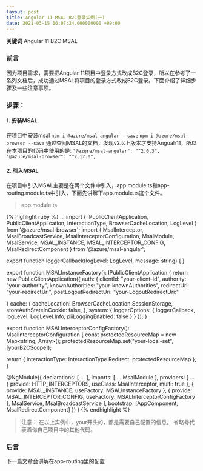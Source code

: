 ```yaml
---
layout: post
title: Angular 11 MSAL B2C登录实例(一) 
date: 2021-03-15 16:07:24.000000000 +09:00
---
```


**关键词** Angular 11 B2C MSAL

### 前言
因为项目需求，需要把Angular 11项目中登录方式改成B2C登录，所以在参考了一系列文档后，成功通过MSAL将项目的登录方式改成B2C登录。下面介绍了详细步骤及一些注意事项。

### 步骤：
#### 1. 安装MSAL
在项目中安装msal
`npm i @azure/msal-angular --save`
`npm i @azure/msal-browser --save`
通过查阅MSAL的文档，发现v2以上版本才支持Angualr11，所以在本项目的代码中使用的是:
`"@azure/msal-angular": "^2.0.3", ` 
` "@azure/msal-browser": "^2.17.0",`

#### 2. 引入MSAL
在项目中引入MSAL主要是在两个文件中引入，app.module.ts和app-routing.module.ts中引入，下面先讲解下app.module.ts这个文件。
> app.module.ts

{% highlight ruby %}
...
import { IPublicClientApplication, PublicClientApplication, InteractionType, BrowserCacheLocation, LogLevel } from '@azure/msal-browser';
import { MsalInterceptor, MsalBroadcastService, MsalInterceptorConfiguration, MsalModule, MsalService, MSAL_INSTANCE, MSAL_INTERCEPTOR_CONFIG, MsalRedirectComponent } from '@azure/msal-angular';

export function loggerCallback(logLevel: LogLevel, message: string) {
}

export function MSALInstanceFactory(): IPublicClientApplication {
  return new PublicClientApplication({
    auth: {
    clientId: "your-client-id",
    authority: "your-authority",
    knownAuthorities: "your-knownAuthorities", 
    redirectUri: "your-redirectUri", 
    postLogoutRedirectUri: "your-LogoutRedirectUri:"
    
  }
    cache: {
      cacheLocation: BrowserCacheLocation.SessionStorage,
      storeAuthStateInCookie: false, 
    },
    system: {
      loggerOptions: {
        loggerCallback,
        logLevel: LogLevel.Info,
        piiLoggingEnabled: false
      }
    }
  });
}

export function MSALInterceptorConfigFactory(): MsalInterceptorConfiguration {
  const protectedResourceMap = new Map<string, Array<string>>();
  protectedResourceMap.set("your-local-set", [yourB2CScope]);

  return {
    interactionType: InteractionType.Redirect,
    protectedResourceMap
  };
}

@NgModule({
  declarations: [
    ...
  ],
  imports: [
    ...
    MsalModule
  ],
  providers: [
    ...
    {
      provide: HTTP_INTERCEPTORS,
      useClass: MsalInterceptor,
      multi: true
    },
    {
      provide: MSAL_INSTANCE,
      useFactory: MSALInstanceFactory
    },
    {
      provide: MSAL_INTERCEPTOR_CONFIG,
      useFactory: MSALInterceptorConfigFactory
    },
    MsalService,
    MsalBroadcastService
  ],
  bootstrap: [AppComponent, MsalRedirectComponent]
})
}
{% endhighlight %}
> 注意： 在以上实例中，your开头的，都是需要自己配置的信息。 省略号代表着你自己项目中的其他代码。

### 后言
下一篇文章会讲解在app-routing里的配置


